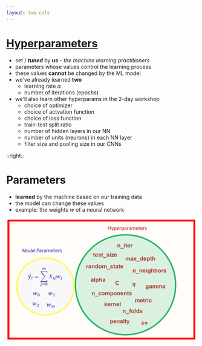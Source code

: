 ```yaml
---
layout: two-cols
---
```


# [Hyperparameters](https://towardsdatascience.com/parameters-and-hyperparameters-aa609601a9ac)

- set / ***tuned*** by **us** - *the machine learning practitioners*
- parameters whose values control the learning process
- these values **cannot** be changed by the ML model
- we've already learned **two**
  * learning rate $\alpha$
  * number of iterations (epochs)
- we'll also learn other hyperparams in the 2-day workshop
  * choice of optimizer
  * choice of actvation function
  * choice of loss function
  * train-test split ratio
  * number of hidden layers in our NN
  * number of units (neurons) in each NN layer
  * filter size and pooling size in our CNNs

::right::

# Parameters

- **learned** by the machine based on our training data
- the model can change these values
- example: the weights $w$ of a neural network

<img class="mt-12 ml-8" alt="hyperparams" src="/images/hyperparams.png" />
